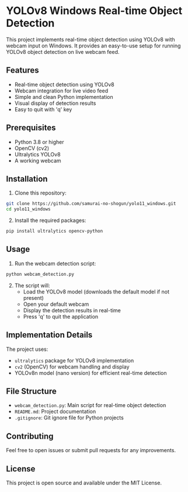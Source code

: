 # YOLOv8 Windows Real-time Object Detection

This project implements real-time object detection using YOLOv8 with webcam input on Windows. It provides an easy-to-use setup for running YOLOv8 object detection on live webcam feed.

## Features

- Real-time object detection using YOLOv8
- Webcam integration for live video feed
- Simple and clean Python implementation
- Visual display of detection results
- Easy to quit with 'q' key

## Prerequisites

- Python 3.8 or higher
- OpenCV (cv2)
- Ultralytics YOLOv8
- A working webcam

## Installation

1. Clone this repository:
```bash
git clone https://github.com/samurai-no-shogun/yolo11_windows.git
cd yolo11_windows
```

2. Install the required packages:
```bash
pip install ultralytics opencv-python
```

## Usage

1. Run the webcam detection script:
```bash
python webcam_detection.py
```

2. The script will:
   - Load the YOLOv8 model (downloads the default model if not present)
   - Open your default webcam
   - Display the detection results in real-time
   - Press 'q' to quit the application

## Implementation Details

The project uses:
- `ultralytics` package for YOLOv8 implementation
- `cv2` (OpenCV) for webcam handling and display
- YOLOv8n model (nano version) for efficient real-time detection

## File Structure

- `webcam_detection.py`: Main script for real-time object detection
- `README.md`: Project documentation
- `.gitignore`: Git ignore file for Python projects

## Contributing

Feel free to open issues or submit pull requests for any improvements.

## License

This project is open source and available under the MIT License.